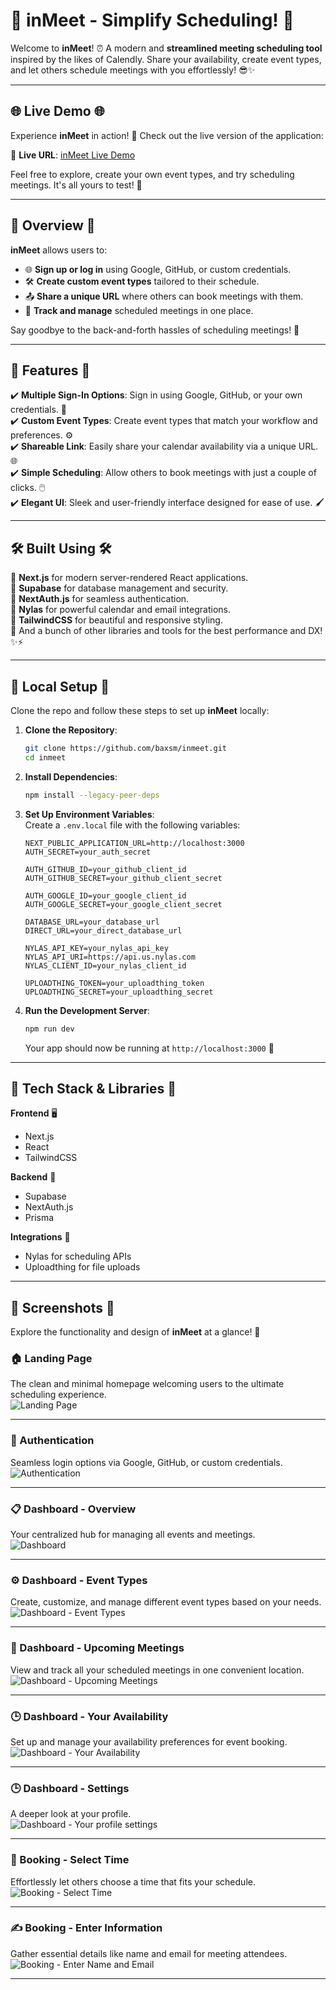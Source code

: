 # 🌟 inMeet - Simplify Scheduling! 🌟

Welcome to **inMeet**! ⏰ A modern and **streamlined meeting scheduling tool** inspired by the likes of Calendly. Share your availability, create event types, and let others schedule meetings with you effortlessly! 😎✨

---

## 🌐 Live Demo 🌐

Experience **inMeet** in action! 🎉 Check out the live version of the application:

🔗 **Live URL**: [inMeet Live Demo](https://inmeet-nine.vercel.app/)

Feel free to explore, create your own event types, and try scheduling meetings. It's all yours to test! 🚀

---

## 📖 Overview 📖

**inMeet** allows users to:

- 🌐 **Sign up or log in** using Google, GitHub, or custom credentials.
- 🛠️ **Create custom event types** tailored to their schedule.
- 📤 **Share a unique URL** where others can book meetings with them.
- 📅 **Track and manage** scheduled meetings in one place.

Say goodbye to the back-and-forth hassles of scheduling meetings! 🚀

---

## 🚀 Features 🚀

✔️ **Multiple Sign-In Options**: Sign in using Google, GitHub, or your own credentials. 🔑  
✔️ **Custom Event Types**: Create event types that match your workflow and preferences. ⚙️  
✔️ **Shareable Link**: Easily share your calendar availability via a unique URL. 🌐  
✔️ **Simple Scheduling**: Allow others to book meetings with just a couple of clicks. 🖱️  
✔️ **Elegant UI**: Sleek and user-friendly interface designed for ease of use. 🖌️

---

## 🛠️ Built Using 🛠️

🔸 **Next.js** for modern server-rendered React applications.  
🔸 **Supabase** for database management and security.  
🔸 **NextAuth.js** for seamless authentication.  
🔸 **Nylas** for powerful calendar and email integrations.  
🔸 **TailwindCSS** for beautiful and responsive styling.  
🔸 And a bunch of other libraries and tools for the best performance and DX! ✨⚡

---

## 🔧 Local Setup 🔧

Clone the repo and follow these steps to set up **inMeet** locally:

1. **Clone the Repository**:

   ```bash
   git clone https://github.com/baxsm/inmeet.git
   cd inmeet
   ```

2. **Install Dependencies**:

   ```bash
   npm install --legacy-peer-deps
   ```

3. **Set Up Environment Variables**:  
   Create a `.env.local` file with the following variables:

   ```plaintext
   NEXT_PUBLIC_APPLICATION_URL=http://localhost:3000
   AUTH_SECRET=your_auth_secret

   AUTH_GITHUB_ID=your_github_client_id
   AUTH_GITHUB_SECRET=your_github_client_secret

   AUTH_GOOGLE_ID=your_google_client_id
   AUTH_GOOGLE_SECRET=your_google_client_secret

   DATABASE_URL=your_database_url
   DIRECT_URL=your_direct_database_url

   NYLAS_API_KEY=your_nylas_api_key
   NYLAS_API_URI=https://api.us.nylas.com
   NYLAS_CLIENT_ID=your_nylas_client_id

   UPLOADTHING_TOKEN=your_uploadthing_token
   UPLOADTHING_SECRET=your_uploadthing_secret
   ```

4. **Run the Development Server**:
   ```bash
   npm run dev
   ```
   Your app should now be running at `http://localhost:3000` 🎉

---

## 🎨 Tech Stack & Libraries 🎨

**Frontend** 🖥️

- Next.js
- React
- TailwindCSS

**Backend** 🔧

- Supabase
- NextAuth.js
- Prisma

**Integrations** 🔗

- Nylas for scheduling APIs
- Uploadthing for file uploads

---

## 📸 Screenshots 📸

Explore the functionality and design of **inMeet** at a glance! 🚀

### 🏠 Landing Page

The clean and minimal homepage welcoming users to the ultimate scheduling experience.  
![Landing Page](/public/readme1.png)

---

### 🔑 Authentication

Seamless login options via Google, GitHub, or custom credentials.  
![Authentication](/public/readme2.png)

---

### 📋 Dashboard - Overview

Your centralized hub for managing all events and meetings.  
![Dashboard](/public/readme3.png)

---

### ⚙️ Dashboard - Event Types

Create, customize, and manage different event types based on your needs.  
![Dashboard - Event Types](/public/readme4.png)

---

### 📅 Dashboard - Upcoming Meetings

View and track all your scheduled meetings in one convenient location.  
![Dashboard - Upcoming Meetings](/public/readme5.png)

---

### 🕒 Dashboard - Your Availability

Set up and manage your availability preferences for event booking.  
![Dashboard - Your Availability](/public/readme6.png)

---

### 🕒 Dashboard - Settings

A deeper look at your profile.  
![Dashboard - Your profile settings](/public/readme7.png)

---

### 📆 Booking - Select Time

Effortlessly let others choose a time that fits your schedule.  
![Booking - Select Time](/public/readme8.png)

---

### ✍️ Booking - Enter Information

Gather essential details like name and email for meeting attendees.  
![Booking - Enter Name and Email](/public/readme9.png)

---
